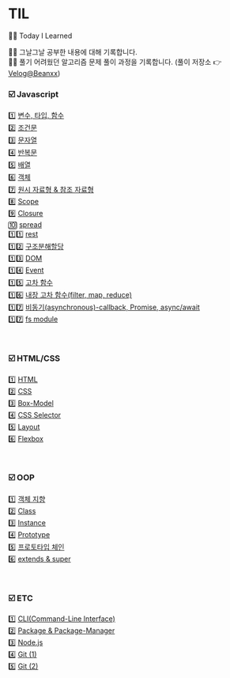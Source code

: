 # TIL

✍🏻 Today I Learned

👋🏻 그날그날 공부한 내용에 대해 기록합니다.<br/>
👋🏻 풀기 어려웠던 알고리즘 문제 풀이 과정을 기록합니다. (풀이 저장소 👉 [Velog@Beanxx](https://velog.io/@tnqls1211v))

### ☑️ Javascript

1️⃣ [변수, 타입, 함수](https://github.com/Beanxx/TIL/blob/main/2022.04/%5BTIL%5D%202022.04.26-Day1.md#1%EF%B8%8F%E2%83%A3-%EB%B3%80%EC%88%98) <br/>
2️⃣ [조건문](https://github.com/Beanxx/TIL/blob/main/2022.04/%5BTIL%5D%202022.04.27-Day2.md#1%EF%B8%8F%E2%83%A3%EC%A1%B0%EA%B1%B4%EB%AC%B8) <br/>
3️⃣ [문자열](https://github.com/Beanxx/TIL/blob/main/2022.04/%5BTIL%5D%202022.04.27-Day2.md#2%EF%B8%8F%E2%83%A3%EB%AC%B8%EC%9E%90%EC%97%B4) <br/>
4️⃣ [반복문](https://github.com/Beanxx/TIL/blob/main/2022.04/%5BTIL%5D%202022.04.28-Day3.md#1%EF%B8%8F%E2%83%A3%EB%B0%98%EB%B3%B5%EB%AC%B8iteration) <br/>
5️⃣ [배열](https://github.com/Beanxx/TIL/blob/main/2022.05/%5BTIL%5D%202022.05.10-Day11.md#%EF%B8%8F-%EB%B0%B0%EC%97%B4) <br/>
6️⃣ [객체](https://github.com/Beanxx/TIL/blob/main/2022.05/%5BTIL%5D%202022.05.11-Day12.md#%EF%B8%8F%EA%B0%9D%EC%B2%B4) <br/>
7️⃣ [원시 자료형 & 참조 자료형](https://github.com/Beanxx/TIL/blob/main/2022.05/%5BTIL%5D%202022.05.12-Day13.md#1%EF%B8%8F%E2%83%A3%EC%9B%90%EC%8B%9C-%EC%9E%90%EB%A3%8C%ED%98%95--%EC%B0%B8%EC%A1%B0-%EC%9E%90%EB%A3%8C%ED%98%95) <br/>
8️⃣ [Scope](https://github.com/Beanxx/TIL/blob/main/2022.05/%5BTIL%5D%202022.05.12-Day13.md#2%EF%B8%8F%E2%83%A3%EC%8A%A4%EC%BD%94%ED%94%84) <br/>
9️⃣ [Closure](https://github.com/Beanxx/TIL/blob/main/2022.05/%5BTIL%5D%202022.05.12-Day13.md#3%EF%B8%8F%E2%83%A3%ED%81%B4%EB%A1%9C%EC%A0%80closure) <br/>
🔟 [spread](https://github.com/Beanxx/TIL/blob/main/2022.05/%5BTIL%5D%202022.05.13-Day14.md#spread-%EB%AC%B8%EB%B2%95) <br/>
1️⃣1️⃣ [rest](https://github.com/Beanxx/TIL/blob/main/2022.05/%5BTIL%5D%202022.05.13-Day14.md#rest-%EB%AC%B8%EB%B2%95) <br/>
1️⃣2️⃣ [구조분해할당](https://github.com/Beanxx/TIL/blob/main/2022.05/%5BTIL%5D%202022.05.13-Day14.md#%EA%B5%AC%EC%A1%B0%EB%B6%84%ED%95%B4%ED%95%A0%EB%8B%B9) <br/>
1️⃣3️⃣ [DOM](https://github.com/Beanxx/TIL/blob/main/2022.05/%5BTIL%5D%202022.05.17-Day16.md#%EF%B8%8Fdom-%EA%B8%B0%EC%B4%88) <br/>
1️⃣4️⃣ [Event](https://github.com/Beanxx/TIL/blob/main/2022.05/%5BTIL%5D%202022.05.18-Day17.md#%EF%B8%8F%EC%9D%B4%EB%B2%A4%ED%8A%B8-%EA%B0%9D%EC%B2%B4) <br/>
1️⃣5️⃣ [고차 함수](https://github.com/Beanxx/TIL/blob/main/2022.05/%5BTIL%5D%202022.05.24-Day21.md#1%EF%B8%8F%E2%83%A3%EA%B3%A0%EC%B0%A8-%ED%95%A8%EC%88%98) <br/>
1️⃣6️⃣ [내장 고차 함수(filter, map, reduce)](https://github.com/Beanxx/TIL/blob/main/2022.05/%5BTIL%5D%202022.05.24-Day21.md#2%EF%B8%8F%E2%83%A3%EB%82%B4%EC%9E%A5-%EA%B3%A0%EC%B0%A8-%ED%95%A8%EC%88%98) <br/>
1️⃣7️⃣ [비동기(asynchronous)-callback, Promise, async/await](https://github.com/Beanxx/TIL/blob/main/2022.05/%5BTIL%5D%202022.05.27-Day24.md#%EF%B8%8F%EB%B9%84%EB%8F%99%EA%B8%B0asynchronous) <br/>
1️⃣7️⃣ [fs module](https://github.com/Beanxx/TIL/blob/main/2022.05/%5BTIL%5D%202022.05.30-Day25.md#nodejs-%EB%82%B4%EC%9E%A5-%EB%AA%A8%EB%93%88built-in-module) <br/>

<br/>

### ☑️ HTML/CSS

1️⃣ [HTML](https://github.com/Beanxx/TIL/blob/main/2022.04/%5BTIL%5D%202022.04.29-Day4.md#1%EF%B8%8F%E2%83%A3html-hypertext-markup-language) <br/>
2️⃣ [CSS](https://github.com/Beanxx/TIL/blob/main/2022.05/%5BTIL%5D%202022.05.02-Day6.md#1%EF%B8%8F%E2%83%A3css-cascading-style-sheets) <br/>
3️⃣ [Box-Model](https://github.com/Beanxx/TIL/blob/main/2022.05/%5BTIL%5D%202022.05.02-Day6.md#2%EF%B8%8F%E2%83%A3%EB%B0%95%EC%8A%A4%EB%AA%A8%EB%8D%B8) <br/>
4️⃣ [CSS Selector](https://github.com/Beanxx/TIL/blob/main/2022.05/%5BTIL%5D%202022.05.02-Day6.md#3%EF%B8%8F%E2%83%A3css-selector) <br/>
5️⃣ [Layout](https://github.com/Beanxx/TIL/blob/main/2022.05/%5BTIL%5D%202022.05.03-Day7.md#1%EF%B8%8F%E2%83%A3layout) <br/>
6️⃣ [Flexbox](https://github.com/Beanxx/TIL/blob/main/2022.05/%5BTIL%5D%202022.05.03-Day7.md#2%EF%B8%8F%E2%83%A3flexbox)

<br/>

### ☑️ OOP

1️⃣ [객체 지향](https://github.com/Beanxx/TIL/blob/main/2022.05/%5BTIL%5D%202022.05.25-Day22.md#1%EF%B8%8F%E2%83%A3%EA%B0%9D%EC%B2%B4-%EC%A7%80%ED%96%A5) <br/>
2️⃣ [Class](https://github.com/Beanxx/TIL/blob/main/2022.05/%5BTIL%5D%202022.05.25-Day22.md#%EF%B8%8Fclass) <br/>
3️⃣ [Instance](https://github.com/Beanxx/TIL/blob/main/2022.05/%5BTIL%5D%202022.05.25-Day22.md#%EF%B8%8Finstance) <br/>
4️⃣ [Prototype](https://github.com/Beanxx/TIL/blob/main/2022.05/%5BTIL%5D%202022.05.25-Day22.md#2%EF%B8%8F%E2%83%A3prototype) <br/>
5️⃣ [프로토타입 체인](https://github.com/Beanxx/TIL/blob/main/2022.05/%5BTIL%5D%202022.05.26-Day23.md#%EF%B8%8F%ED%94%84%EB%A1%9C%ED%86%A0%ED%83%80%EC%9E%85-%EC%B2%B4%EC%9D%B8) <br/>
6️⃣ [extends & super](https://github.com/Beanxx/TIL/blob/main/2022.05/%5BTIL%5D%202022.05.26-Day23.md#%EF%B8%8Fextends--super) <br/>

<br/>

### ☑️ ETC

1️⃣ [CLI(Command-Line Interface)](https://github.com/Beanxx/TIL/blob/main/2022.05/%5BTIL%5D%202022.05.09-Day10.md#1%EF%B8%8F%E2%83%A3clicommand-line-interface) <br/>
2️⃣ [Package & Package-Manager](https://github.com/Beanxx/TIL/blob/main/2022.05/%5BTIL%5D%202022.05.09-Day10.md#2%EF%B8%8F%E2%83%A3%ED%8C%A8%ED%82%A4%EC%A7%80--%ED%8C%A8%ED%82%A4%EC%A7%80-%EB%A7%A4%EB%8B%88%EC%A0%80) <br/>
3️⃣ [Node.js](https://github.com/Beanxx/TIL/blob/main/2022.05/%5BTIL%5D%202022.05.09-Day10.md#3%EF%B8%8F%E2%83%A3nodejs) <br/>
4️⃣ [Git (1)](https://github.com/Beanxx/TIL/blob/main/2022.05/%5BTIL%5D%202022.05.09-Day10.md#4%EF%B8%8F%E2%83%A3git) <br/>
5️⃣ [Git (2)](https://github.com/Beanxx/TIL/blob/main/2022.05/%5BTIL%5D%202022.05.19-Day18.md#%EF%B8%8Flocal-repository)
